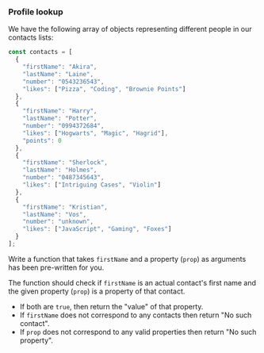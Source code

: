 ### Profile lookup

We have the following array of objects representing different people in our contacts lists:

```javascript
const contacts = [
  {
    "firstName": "Akira",
    "lastName": "Laine",
    "number": "0543236543",
    "likes": ["Pizza", "Coding", "Brownie Points"]
  },
  {
    "firstName": "Harry",
    "lastName": "Potter",
    "number": "0994372684",
    "likes": ["Hogwarts", "Magic", "Hagrid"],
    "points": 0
  },
  {
    "firstName": "Sherlock",
    "lastName": "Holmes",
    "number": "0487345643",
    "likes": ["Intriguing Cases", "Violin"]
  },
  {
    "firstName": "Kristian",
    "lastName": "Vos",
    "number": "unknown",
    "likes": ["JavaScript", "Gaming", "Foxes"]
  }
];
```

Write a function that takes `firstName` and a property (`prop`) as arguments has been pre-written for you.

The function should check if `firstName` is an actual contact's first name and the given property (`prop`) is a property of that contact. 
* If both are `true`, then return the "value" of that property. 
* If `firstName` does not correspond to any contacts then return "No such contact". 
* If `prop` does not correspond to any valid properties then return "No such property".
